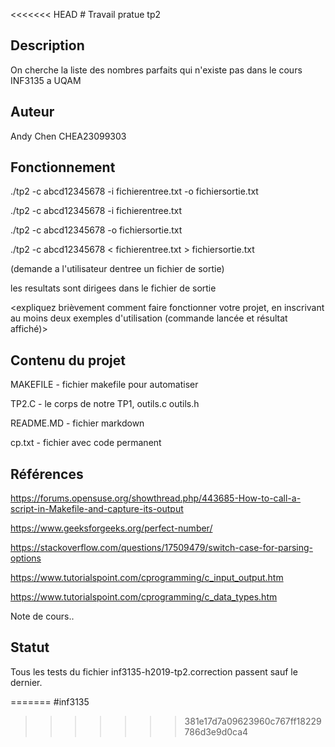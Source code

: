 <<<<<<< HEAD
﻿# Travail pratue tp2

   ## Description

   On cherche la liste des nombres parfaits qui n'existe pas
   dans le cours INF3135 a UQAM

   ## Auteur

   Andy Chen CHEA23099303	

   ## Fonctionnement

   ./tp2 -c abcd12345678 -i fichierentree.txt -o fichiersortie.txt

   ./tp2 -c abcd12345678 -i fichierentree.txt

   ./tp2 -c abcd12345678 -o fichiersortie.txt 

   ./tp2 -c abcd12345678 < fichierentree.txt > fichiersortie.txt

   (demande a l'utilisateur dentree un fichier de sortie)

   les resultats sont dirigees dans le fichier de sortie

   <expliquez brièvement comment faire fonctionner votre projet, en inscrivant
   au moins deux exemples d'utilisation (commande lancée et résultat affiché)>

   ## Contenu du projet

   MAKEFILE - fichier makefile pour automatiser 

   TP2.C - le corps de notre TP1,
   outils.c
   outils.h
	
   README.MD - fichier markdown

   cp.txt - fichier avec code permanent

   ## Références
   https://forums.opensuse.org/showthread.php/443685-How-to-call-a-script-in-Makefile-and-capture-its-output

   https://www.geeksforgeeks.org/perfect-number/

   https://stackoverflow.com/questions/17509479/switch-case-for-parsing-options

   https://www.tutorialspoint.com/cprogramming/c_input_output.htm
     
   https://www.tutorialspoint.com/cprogramming/c_data_types.htm
   
   Note de cours..

   ## Statut
   
   Tous les tests du fichier inf3135-h2019-tp2.correction passent sauf le dernier.
   
=======
#inf3135
>>>>>>> 381e17d7a09623960c767ff18229786d3e9d0ca4
